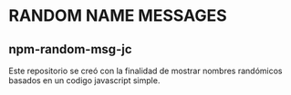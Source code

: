 # RANDOM NAME MESSAGES
## npm-random-msg-jc

Este repositorio se creó con la finalidad de mostrar nombres randómicos basados en un codigo javascript simple.
